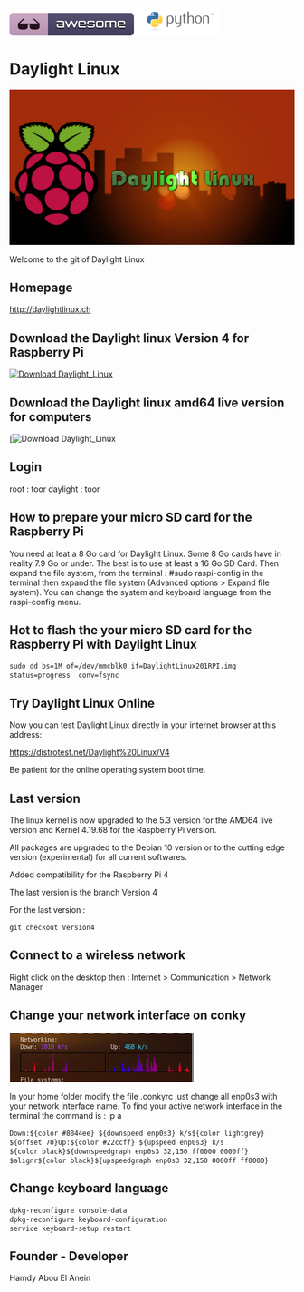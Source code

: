 ![Awesome](awesome.svg)   ![Python](python.png)

# Daylight Linux

![Daylight](DayLightLogoSunSetRPI.png)


Welcome to the git of Daylight Linux


## Homepage

http://daylightlinux.ch

## Download the Daylight linux Version 4 for Raspberry Pi
[![Download Daylight_Linux](https://a.fsdn.com/con/app/sf-download-button)](https://sourceforge.net/projects/daylight-linux/files/Daylight-GNU-Linux-RPI-Version4/Daylight-Linux-RPI-Version4.zip/download)



## Download the Daylight linux amd64 live version for computers
[![Download Daylight_Linux](https://sourceforge.net/projects/daylight-linux/files/Daylight_Linux_amd64_Version4.01/Daylight_linux_amd64_Vers4.01.zip/download)

## Login

root : toor
daylight : toor

## How to prepare your micro SD card for the Raspberry Pi

You need at leat a 8 Go card for Daylight Linux. Some 8 Go cards have in reality 7.9 Go or under. The best is to use at least a 16 Go SD Card. Then expand the file system, from the terminal : #sudo raspi-config in the terminal then expand the file system (Advanced options > Expand file system). You can change the system and keyboard language from the raspi-config menu.

## Hot to flash the your micro SD card for the Raspberry Pi with Daylight Linux

```
sudo dd bs=1M of=/dev/mmcblk0 if=DaylightLinux201RPI.img status=progress  conv=fsync
```


## Try Daylight Linux Online 

Now you can test Daylight Linux directly in your internet browser at this address:

https://distrotest.net/Daylight%20Linux/V4

Be patient for the online operating system boot time.

## Last version 

The linux kernel is now upgraded to the 5.3 version for the AMD64 live version and Kernel 4.19.68 for the Raspberry Pi version.

All packages are upgraded to the Debian 10 version or to the cutting edge version (experimental) for all current softwares.

Added compatibility for the Raspberry Pi 4

The last version is the branch Version 4

For the last version :

```
git checkout Version4
```
## Connect to a wireless network

Right click on the desktop then : Internet > Communication > Network Manager 

## Change your network interface on conky
![GRAPHS](daylight-conky-graphs.png)

In your home folder modify the file .conkyrc just change all enp0s3 with your network interface name. To find your active network interface in the terminal the command is : ip a

```
Down:${color #8844ee} ${downspeed enp0s3} k/s${color lightgrey} ${offset 70}Up:${color #22ccff} ${upspeed enp0s3} k/s
${color black}${downspeedgraph enp0s3 32,150 ff0000 0000ff} $alignr${color black}${upspeedgraph enp0s3 32,150 0000ff ff0000}
```

## Change keyboard language

```
dpkg-reconfigure console-data
dpkg-reconfigure keyboard-configuration
service keyboard-setup restart
```
## Founder -  Developer

Hamdy Abou El Anein
